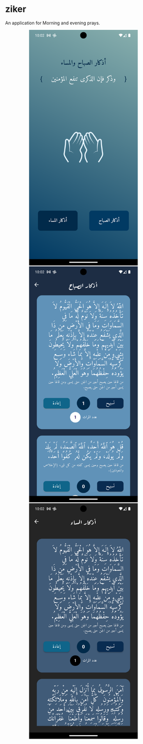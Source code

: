 # ziker

An application for Morning and evening prays.


<p align="center">
  <img src="https://github.com/Icarus-conf/ziker/blob/main/assets/github/ss1.png" width="350">
  <img src="https://github.com/Icarus-conf/ziker/blob/main/assets/github/ss2.png" width="350">
    <img src="https://github.com/Icarus-conf/ziker/blob/main/assets/github/ss3.png" width="350">
</p>
